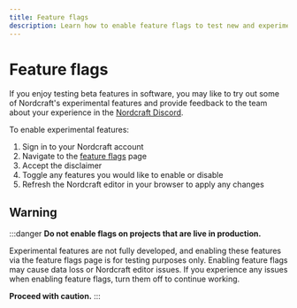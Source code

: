 ```yaml
---
title: Feature flags
description: Learn how to enable feature flags to test new and experimental features in Nordcraft. Be aware that using these features may break your Nordcraft experience.
---
```


# Feature flags

If you enjoy testing beta features in software, you may like to try out some of Nordcraft's experimental features and provide feedback to the team about your experience in the [Nordcraft Discord](https://discord.gg/nordcraft).

To enable experimental features:

1. Sign in to your Nordcraft account
2. Navigate to the [feature flags](https://editor.nordcraft.com/flags) page
3. Accept the disclaimer
4. Toggle any features you would like to enable or disable
5. Refresh the Nordcraft editor in your browser to apply any changes

## Warning

:::danger
**Do not enable flags on projects that are live in production.**

Experimental features are not fully developed, and enabling these features via the feature flags page is for testing purposes only. Enabling feature flags may cause data loss or Nordcraft editor issues. If you experience any issues when enabling feature flags, turn them off to continue working.

**Proceed with caution.**
:::
